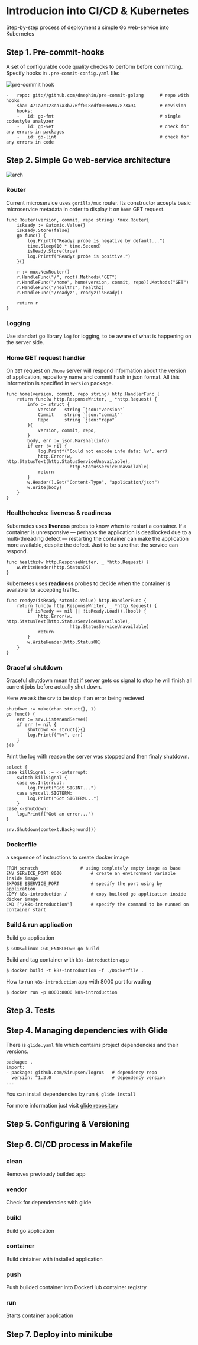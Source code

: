 # Introducion into CI/CD & Kubernetes

Step-by-step process of deployment a simple Go web-service into Kubernetes

## Step 1. Pre-commit-hooks

A set of configurable code quality checks to perform before committing.
Specify hooks in `.pre-commit-config.yaml` file:

![pre-commit hook](img/pre-commit-hook.jpeg)

```
-   repo: git://github.com/dnephin/pre-commit-golang      # repo with hooks
    sha: 471a7c123ea7a3b776ff018edf00066947873a94         # revision
    hooks:
    -   id: go-fmt                                        # single codestyle analyzer
    -   id: go-vet                                        # check for any errors in packages
    -   id: go-lint                                       # check for any errors in code
```

## Step 2. Simple Go web-service architecture

![arch](img/k8s-introduction.png)

### Router

Current microservice uses `gorilla/mux` router. Its constructor accepts basic microservice metadata in order to display it on `home` GET request.

```
func Router(version, commit, repo string) *mux.Router{
	isReady := &atomic.Value{}
	isReady.Store(false)
	go func() {
		log.Printf("Readyz probe is negative by default...")
		time.Sleep(10 * time.Second)
		isReady.Store(true)
		log.Printf("Readyz probe is positive.")
	}()

	r := mux.NewRouter()
	r.HandleFunc("/", root).Methods("GET")
	r.HandleFunc("/home", home(version, commit, repo)).Methods("GET")
	r.HandleFunc("/healthz", healthz)
	r.HandleFunc("/readyz", readyz(isReady))

    return r
}
```

### Logging

Use standart go library `log` for logging, to be aware of what is happening on the server side.

### Home GET request handler

On `GET` request on `/home` server will respond information about the version of application, repository name and commit hash  in json format. All this information is specified in `version` package.

```
func home(version, commit, repo string) http.HandlerFunc {
	return func(w http.ResponseWriter, _ *http.Request) {
		info := struct {
			Version   string `json:"version"`
			Commit    string `json:"commit"`
			Repo      string `json:"repo"`
		}{
			version, commit, repo,
		}
		body, err := json.Marshal(info)
		if err != nil {
			log.Printf("Could not encode info data: %v", err)
			http.Error(w, http.StatusText(http.StatusServiceUnavailable), 
						http.StatusServiceUnavailable)
			return
		}
		w.Header().Set("Content-Type", "application/json")
		w.Write(body)
	}
}
```

### Healthchecks: liveness & readiness

Kubernetes uses **liveness** probes to know when to restart a container. If a container is unresponsive — perhaps the application is deadlocked due to a multi-threading defect — restarting the container can make the application more available, despite the  defect. Just to be sure that the service can respond.

```
func healthz(w http.ResponseWriter, _ *http.Request) {
	w.WriteHeader(http.StatusOK)
}
```

Kubernetes uses **readiness** probes to decide when the container is available for accepting traffic.

```
func readyz(isReady *atomic.Value) http.HandlerFunc {
	return func(w http.ResponseWriter, _ *http.Request) {
		if isReady == nil || !isReady.Load().(bool) {
			http.Error(w, http.StatusText(http.StatusServiceUnavailable),
						http.StatusServiceUnavailable)
			return
		}
		w.WriteHeader(http.StatusOK)
	}
}
```

### Graceful shutdown

Graceful shutdown mean that if server gets os signal to stop he will finish all current jobs before actually shut down.

Here we ask the `srv` to be stop if an error being recieved

```
shutdown := make(chan struct{}, 1)
go func() {
    err := srv.ListenAndServe()
    if err != nil {
        shutdown <- struct{}{}
        log.Printf("%v", err)
    }
}()
```

Print the log with reason the server was stopped and then finaly shutdown.

```
select {
case killSignal := <-interrupt:
    switch killSignal {
    case os.Interrupt:
        log.Print("Got SIGINT...")
    case syscall.SIGTERM:
        log.Print("Got SIGTERM...")
    }
case <-shutdown:
    log.Printf("Got an error...")
}

srv.Shutdown(context.Background())
```

### Dockerfile

a sequence of instructions to create docker image

```
FROM scratch				# using completely empty image as base
ENV SERVICE_PORT 8000			# create an environment variable inside image
EXPOSE $SERVICE_PORT			# specify the port using by application
COPY k8s-introduction /			# copy builded go application inside dicker image
CMD ["/k8s-introduction"]		# specify the command to be runned on container start
```


### Build & run application

Build go application

```
$ GOOS=linux CGO_ENABLED=0 go build
```

Build and tag container with `k8s-introduction` app

```
$ docker build -t k8s-introduction -f ./Dockerfile .
```

How to run `k8s-introduction` app with 8000 port forwading

```
$ docker run -p 8000:8000 k8s-introduction
```

## Step 3. Tests

## Step 4. Managing dependencies with Glide

There is `glide.yaml` file which contains project dependencies and their versions.

```
package: .
import:
- package: github.com/Sirupsen/logrus   # dependency repo
  version: ^1.3.0                       # dependency version
...
```

You can install dependencies by run `$ glide install`

For more information just visit [glide repository](https://github.com/Masterminds/glide)

## Step 5. Configuring & Versioning

## Step 6. CI/CD process in Makefile

### clean

Removes previously builded app

### vendor

Check for dependencies with glide

### build

Build go application

### container

Build cintainer with installed application

### push

Push builded container into DockerHub container registry

### run

Starts container application

## Step 7. Deploy into minikube

